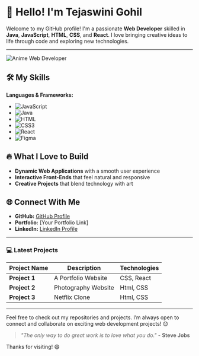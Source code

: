 # 👋 Hello! I'm Tejaswini Gohil
Welcome to my GitHub profile! I'm a passionate **Web Developer** skilled in **Java**, **JavaScript**, **HTML**, **CSS**, and **React**. I love bringing creative ideas to life through code and exploring new technologies.

---

![Anime Web Developer]([path/to/your/anime-image.png](https://image.lexica.art/full_jpg/65fb86dc-cfe9-4c4a-89f8-d76d610eb498))

## 🛠️ My Skills
**Languages & Frameworks:**
- ![JavaScript](https://img.shields.io/badge/JavaScript-F7DF1E?style=for-the-badge&logo=javascript&logoColor=black)
- ![Java](https://img.shields.io/badge/Java-007396?style=for-the-badge&logo=java&logoColor=white)
- ![HTML](https://img.shields.io/badge/HTML5-E34F26?style=for-the-badge&logo=html5&logoColor=white)
- ![CSS3](https://img.shields.io/badge/CSS3-1572B6?style=for-the-badge&logo=css3&logoColor=white)
- ![React](https://img.shields.io/badge/React-61DAFB?style=for-the-badge&logo=react&logoColor=black)
- ![Figma](https://img.shields.io/badge/Figma-F24E1E?style=for-the-badge&logo=figma&logoColor=white)

## 🔥 What I Love to Build
- **Dynamic Web Applications** with a smooth user experience
- **Interactive Front-Ends** that feel natural and responsive
- **Creative Projects** that blend technology with art

## 🌐 Connect With Me
- **GitHub:** [GitHub Profile](https://github.com/Tejas-824/Tejas-824)
- **Portfolio:** [Your Portfolio Link]
- **LinkedIn:** [LinkedIn Profile](www.linkedin.com/in/tejaswini-gohil-43751429b)

---

### 💻 Latest Projects
| Project Name | Description | Technologies |
|--------------|-------------|--------------|
| **Project 1** | A Portfolio Website| CSS, React |
| **Project 2** | Photography Website | Html, CSS |
| **Project 3** | Netflix Clone | Html, CSS |

---

Feel free to check out my repositories and projects. I’m always open to connect and collaborate on exciting web development projects! 😊

> *"The only way to do great work is to love what you do."* - **Steve Jobs**

Thanks for visiting! 😄

